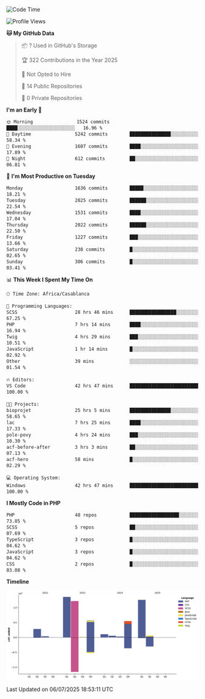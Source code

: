 <!--START_SECTION:waka-->
![Code Time](http://img.shields.io/badge/Code%20Time-6%2C296%20hrs%2017%20mins-blue)

![Profile Views](http://img.shields.io/badge/Profile%20Views-0-blue)

**🐱 My GitHub Data** 

> 📦 ? Used in GitHub's Storage 
 > 
> 🏆 322 Contributions in the Year 2025
 > 
> 🚫 Not Opted to Hire
 > 
> 📜 14 Public Repositories 
 > 
> 🔑 0 Private Repositories 
 > 
**I'm an Early 🐤** 

```text
🌞 Morning                1524 commits        ████░░░░░░░░░░░░░░░░░░░░░   16.96 % 
🌆 Daytime                5242 commits        ███████████████░░░░░░░░░░   58.34 % 
🌃 Evening                1607 commits        ████░░░░░░░░░░░░░░░░░░░░░   17.89 % 
🌙 Night                  612 commits         ██░░░░░░░░░░░░░░░░░░░░░░░   06.81 % 
```
📅 **I'm Most Productive on Tuesday** 

```text
Monday                   1636 commits        █████░░░░░░░░░░░░░░░░░░░░   18.21 % 
Tuesday                  2025 commits        ██████░░░░░░░░░░░░░░░░░░░   22.54 % 
Wednesday                1531 commits        ████░░░░░░░░░░░░░░░░░░░░░   17.04 % 
Thursday                 2022 commits        ██████░░░░░░░░░░░░░░░░░░░   22.50 % 
Friday                   1227 commits        ███░░░░░░░░░░░░░░░░░░░░░░   13.66 % 
Saturday                 238 commits         █░░░░░░░░░░░░░░░░░░░░░░░░   02.65 % 
Sunday                   306 commits         █░░░░░░░░░░░░░░░░░░░░░░░░   03.41 % 
```


📊 **This Week I Spent My Time On** 

```text
🕑︎ Time Zone: Africa/Casablanca

💬 Programming Languages: 
SCSS                     28 hrs 46 mins      █████████████████░░░░░░░░   67.25 % 
PHP                      7 hrs 14 mins       ████░░░░░░░░░░░░░░░░░░░░░   16.94 % 
Twig                     4 hrs 29 mins       ███░░░░░░░░░░░░░░░░░░░░░░   10.51 % 
JavaScript               1 hr 14 mins        █░░░░░░░░░░░░░░░░░░░░░░░░   02.92 % 
Other                    39 mins             ░░░░░░░░░░░░░░░░░░░░░░░░░   01.54 % 

🔥 Editors: 
VS Code                  42 hrs 47 mins      █████████████████████████   100.00 % 

🐱‍💻 Projects: 
bioprojet                25 hrs 5 mins       ███████████████░░░░░░░░░░   58.65 % 
lac                      7 hrs 25 mins       ████░░░░░░░░░░░░░░░░░░░░░   17.33 % 
pole-povy                4 hrs 24 mins       ███░░░░░░░░░░░░░░░░░░░░░░   10.30 % 
acf-before-after         3 hrs 3 mins        ██░░░░░░░░░░░░░░░░░░░░░░░   07.13 % 
acf-hero                 58 mins             █░░░░░░░░░░░░░░░░░░░░░░░░   02.29 % 

💻 Operating System: 
Windows                  42 hrs 47 mins      █████████████████████████   100.00 % 
```

**I Mostly Code in PHP** 

```text
PHP                      48 repos            ██████████████████░░░░░░░   73.85 % 
SCSS                     5 repos             ██░░░░░░░░░░░░░░░░░░░░░░░   07.69 % 
TypeScript               3 repos             █░░░░░░░░░░░░░░░░░░░░░░░░   04.62 % 
JavaScript               3 repos             █░░░░░░░░░░░░░░░░░░░░░░░░   04.62 % 
CSS                      2 repos             █░░░░░░░░░░░░░░░░░░░░░░░░   03.08 % 
```



**Timeline**

![Lines of Code chart](https://raw.githubusercontent.com/tahar-elgunaoui/tahar-elgunaoui/main/assets/bar_graph.png)


 Last Updated on 06/07/2025 18:53:11 UTC
<!--END_SECTION:waka-->
